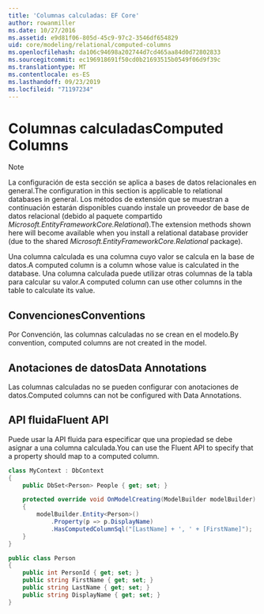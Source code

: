 ```yaml
---
title: 'Columnas calculadas: EF Core'
author: rowanmiller
ms.date: 10/27/2016
ms.assetid: e9d81f06-805d-45c9-97c2-3546df654829
uid: core/modeling/relational/computed-columns
ms.openlocfilehash: da106c94698a202744d7cd465aa84d0d72802833
ms.sourcegitcommit: ec196918691f50cd0b21693515b0549f06d9f39c
ms.translationtype: MT
ms.contentlocale: es-ES
ms.lasthandoff: 09/23/2019
ms.locfileid: "71197234"
---
```

# <a name="computed-columns"></a><span data-ttu-id="774ad-102">Columnas calculadas</span><span class="sxs-lookup"><span data-stu-id="774ad-102">Computed Columns</span></span>

> [!NOTE]  
> <span data-ttu-id="774ad-103">La configuración de esta sección se aplica a bases de datos relacionales en general.</span><span class="sxs-lookup"><span data-stu-id="774ad-103">The configuration in this section is applicable to relational databases in general.</span></span> <span data-ttu-id="774ad-104">Los métodos de extensión que se muestran a continuación estarán disponibles cuando instale un proveedor de base de datos relacional (debido al paquete compartido *Microsoft.EntityFrameworkCore.Relational*).</span><span class="sxs-lookup"><span data-stu-id="774ad-104">The extension methods shown here will become available when you install a relational database provider (due to the shared *Microsoft.EntityFrameworkCore.Relational* package).</span></span>

<span data-ttu-id="774ad-105">Una columna calculada es una columna cuyo valor se calcula en la base de datos.</span><span class="sxs-lookup"><span data-stu-id="774ad-105">A computed column is a column whose value is calculated in the database.</span></span> <span data-ttu-id="774ad-106">Una columna calculada puede utilizar otras columnas de la tabla para calcular su valor.</span><span class="sxs-lookup"><span data-stu-id="774ad-106">A computed column can use other columns in the table to calculate its value.</span></span>

## <a name="conventions"></a><span data-ttu-id="774ad-107">Convenciones</span><span class="sxs-lookup"><span data-stu-id="774ad-107">Conventions</span></span>

<span data-ttu-id="774ad-108">Por Convención, las columnas calculadas no se crean en el modelo.</span><span class="sxs-lookup"><span data-stu-id="774ad-108">By convention, computed columns are not created in the model.</span></span>

## <a name="data-annotations"></a><span data-ttu-id="774ad-109">Anotaciones de datos</span><span class="sxs-lookup"><span data-stu-id="774ad-109">Data Annotations</span></span>

<span data-ttu-id="774ad-110">Las columnas calculadas no se pueden configurar con anotaciones de datos.</span><span class="sxs-lookup"><span data-stu-id="774ad-110">Computed columns can not be configured with Data Annotations.</span></span>

## <a name="fluent-api"></a><span data-ttu-id="774ad-111">API fluida</span><span class="sxs-lookup"><span data-stu-id="774ad-111">Fluent API</span></span>

<span data-ttu-id="774ad-112">Puede usar la API fluida para especificar que una propiedad se debe asignar a una columna calculada.</span><span class="sxs-lookup"><span data-stu-id="774ad-112">You can use the Fluent API to specify that a property should map to a computed column.</span></span>

<!-- [!code-csharp[Main](samples/core/relational/Modeling/FluentAPI/Relational/ComputedColumn.cs?highlight=9)] -->
``` csharp
class MyContext : DbContext
{
    public DbSet<Person> People { get; set; }

    protected override void OnModelCreating(ModelBuilder modelBuilder)
    {
        modelBuilder.Entity<Person>()
            .Property(p => p.DisplayName)
            .HasComputedColumnSql("[LastName] + ', ' + [FirstName]");
    }
}

public class Person
{
    public int PersonId { get; set; }
    public string FirstName { get; set; }
    public string LastName { get; set; }
    public string DisplayName { get; set; }
}
```
